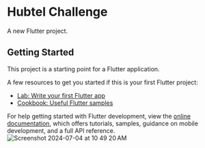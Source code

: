 # Hubtel Challenge

A new Flutter project.

## Getting Started

This project is a starting point for a Flutter application.

A few resources to get you started if this is your first Flutter project:

- [Lab: Write your first Flutter app](https://docs.flutter.dev/get-started/codelab)
- [Cookbook: Useful Flutter samples](https://docs.flutter.dev/cookbook)

For help getting started with Flutter development, view the
[online documentation](https://docs.flutter.dev/), which offers tutorials,
samples, guidance on mobile development, and a full API reference.
![Screenshot 2024-07-04 at 10 49 20 AM](https://github.com/samba4real/Hubtel-Code-Challenge1/assets/97673521/44374ffd-82a6-4767-af35-271045c16072)
